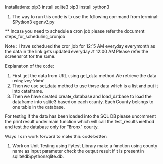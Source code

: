 Installations:
pip3 install sqlite3
pip3 install python3

1) The way to run this code is to use the following command from terminal:
$Python3 egenv2.py

** Incase you need to schedule a cron job please refer the document steps_for_scheduling_cronjob

Note : I have scheduled the cron job for 12:15 AM everyday everymonth as the  data in the link gets updated everyday at 12:00 AM
Please refer the screenshot for the same. 


Explanation of the code:
1) First get the data from URL using get_data method.We retrieve the data using key 'data'.
2) Then we use set_data method to use those data which is a list and put it into dataframe.
3) Then we have created create_database and load_datbase to load the dataframe into sqlite3 based on each county.
Each County belongs to one table in the database.
   

For testing if the data has been loaded into the SQL DB
please uncomment the print result under main function which will call the test_results method and test the database only for "Bronx" county.


Ways I can work forward to make this code better:
1) Work on Unit Testing using Pytest Library make a function using county name as input parameter check the output result if it is present in sqlite\db\pythonsqlite.db.


